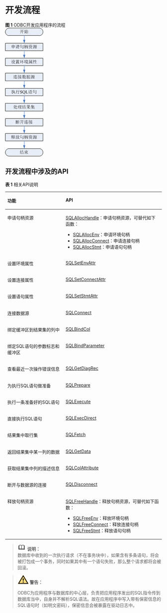 # 开发流程<a name="ZH-CN_TOPIC_0244721237"></a>

**图 1**  ODBC开发应用程序的流程<a name="zh-cn_topic_0237120409_zh-cn_topic_0059778957_fba9450765c4b4dc8b2809b91c8de76b3"></a>  
![](figures/ODBC开发应用程序的流程.png "ODBC开发应用程序的流程")

## 开发流程中涉及的API<a name="zh-cn_topic_0237120409_zh-cn_topic_0059778957_sc80403b34b784a2cbb2e52f9e00c3f7e"></a>

**表 1**  相关API说明

<a name="zh-cn_topic_0237120409_zh-cn_topic_0059778957_tc65ecd08370c4dc98898ce8ff83d394f"></a>
<table><thead align="left"><tr id="zh-cn_topic_0237120409_zh-cn_topic_0059778957_ra4bc7ab7d7a7493ea839a0e52ecf4825"><th class="cellrowborder" valign="top" width="37.2%" id="mcps1.2.3.1.1"><p id="zh-cn_topic_0237120409_zh-cn_topic_0059778957_a9bc9fcc9378a4be996a16e650d1d5bf9"><a name="zh-cn_topic_0237120409_zh-cn_topic_0059778957_a9bc9fcc9378a4be996a16e650d1d5bf9"></a><a name="zh-cn_topic_0237120409_zh-cn_topic_0059778957_a9bc9fcc9378a4be996a16e650d1d5bf9"></a><strong id="zh-cn_topic_0237120409_zh-cn_topic_0059778957_a2b60e1107ec14759972d891c2c5424dd"><a name="zh-cn_topic_0237120409_zh-cn_topic_0059778957_a2b60e1107ec14759972d891c2c5424dd"></a><a name="zh-cn_topic_0237120409_zh-cn_topic_0059778957_a2b60e1107ec14759972d891c2c5424dd"></a>功能</strong></p>
</th>
<th class="cellrowborder" valign="top" width="62.8%" id="mcps1.2.3.1.2"><p id="zh-cn_topic_0237120409_zh-cn_topic_0059778957_aa13d1096091a4bc1898f97cd790bdf27"><a name="zh-cn_topic_0237120409_zh-cn_topic_0059778957_aa13d1096091a4bc1898f97cd790bdf27"></a><a name="zh-cn_topic_0237120409_zh-cn_topic_0059778957_aa13d1096091a4bc1898f97cd790bdf27"></a><strong id="zh-cn_topic_0237120409_zh-cn_topic_0059778957_a16bae9c276314a118debccb05cc4734f"><a name="zh-cn_topic_0237120409_zh-cn_topic_0059778957_a16bae9c276314a118debccb05cc4734f"></a><a name="zh-cn_topic_0237120409_zh-cn_topic_0059778957_a16bae9c276314a118debccb05cc4734f"></a>API</strong></p>
</th>
</tr>
</thead>
<tbody><tr id="zh-cn_topic_0237120409_zh-cn_topic_0059778957_r6ff7b44edfc64cc69677920a5fd8a9af"><td class="cellrowborder" valign="top" width="37.2%" headers="mcps1.2.3.1.1 "><p id="zh-cn_topic_0237120409_zh-cn_topic_0059778957_a89b6ab630a8e43a7a9b99f82f0e1d141"><a name="zh-cn_topic_0237120409_zh-cn_topic_0059778957_a89b6ab630a8e43a7a9b99f82f0e1d141"></a><a name="zh-cn_topic_0237120409_zh-cn_topic_0059778957_a89b6ab630a8e43a7a9b99f82f0e1d141"></a>申请句柄资源</p>
</td>
<td class="cellrowborder" valign="top" width="62.8%" headers="mcps1.2.3.1.2 "><p id="zh-cn_topic_0237120409_zh-cn_topic_0059778957_a22aa3bfdad22487990dcb987291addf5"><a name="zh-cn_topic_0237120409_zh-cn_topic_0059778957_a22aa3bfdad22487990dcb987291addf5"></a><a name="zh-cn_topic_0237120409_zh-cn_topic_0059778957_a22aa3bfdad22487990dcb987291addf5"></a><a href="SQLAllocHandle.md">SQLAllocHandle</a>：申请句柄资源，可替代如下函数：</p>
<a name="zh-cn_topic_0237120409_zh-cn_topic_0059778957_u9a01eda0e47a4f5791a8febb1bb4d13d"></a><a name="zh-cn_topic_0237120409_zh-cn_topic_0059778957_u9a01eda0e47a4f5791a8febb1bb4d13d"></a><ul id="zh-cn_topic_0237120409_zh-cn_topic_0059778957_u9a01eda0e47a4f5791a8febb1bb4d13d"><li><a href="SQLAllocEnv.md">SQLAllocEnv</a>：申请环境句柄</li><li><a href="SQLAllocConnect.md">SQLAllocConnect</a>：申请连接句柄</li><li><a href="SQLAllocStmt.md">SQLAllocStmt</a>：申请语句句柄</li></ul>
</td>
</tr>
<tr id="zh-cn_topic_0237120409_zh-cn_topic_0059778957_reca69a78621d4b29bfdbb97fc83bb8d8"><td class="cellrowborder" valign="top" width="37.2%" headers="mcps1.2.3.1.1 "><p id="zh-cn_topic_0237120409_zh-cn_topic_0059778957_a71153a57e2a54a62967800f76ab2ffdb"><a name="zh-cn_topic_0237120409_zh-cn_topic_0059778957_a71153a57e2a54a62967800f76ab2ffdb"></a><a name="zh-cn_topic_0237120409_zh-cn_topic_0059778957_a71153a57e2a54a62967800f76ab2ffdb"></a>设置环境属性</p>
</td>
<td class="cellrowborder" valign="top" width="62.8%" headers="mcps1.2.3.1.2 "><p id="zh-cn_topic_0237120409_zh-cn_topic_0059778957_adc03933783fd442d940ef8f738043c9c"><a name="zh-cn_topic_0237120409_zh-cn_topic_0059778957_adc03933783fd442d940ef8f738043c9c"></a><a name="zh-cn_topic_0237120409_zh-cn_topic_0059778957_adc03933783fd442d940ef8f738043c9c"></a><a href="SQLSetEnvAttr.md">SQLSetEnvAttr</a></p>
</td>
</tr>
<tr id="zh-cn_topic_0237120409_zh-cn_topic_0059778957_r8a93f2fb0cf94874b2c487c93cf898c8"><td class="cellrowborder" valign="top" width="37.2%" headers="mcps1.2.3.1.1 "><p id="zh-cn_topic_0237120409_zh-cn_topic_0059778957_a9ff560be7477470a8e6db4e86b358ee2"><a name="zh-cn_topic_0237120409_zh-cn_topic_0059778957_a9ff560be7477470a8e6db4e86b358ee2"></a><a name="zh-cn_topic_0237120409_zh-cn_topic_0059778957_a9ff560be7477470a8e6db4e86b358ee2"></a>设置连接属性</p>
</td>
<td class="cellrowborder" valign="top" width="62.8%" headers="mcps1.2.3.1.2 "><p id="zh-cn_topic_0237120409_zh-cn_topic_0059778957_a9149ac8d2d234782ab15210ec0fadbb2"><a name="zh-cn_topic_0237120409_zh-cn_topic_0059778957_a9149ac8d2d234782ab15210ec0fadbb2"></a><a name="zh-cn_topic_0237120409_zh-cn_topic_0059778957_a9149ac8d2d234782ab15210ec0fadbb2"></a><a href="SQLSetConnectAttr.md">SQLSetConnectAttr</a></p>
</td>
</tr>
<tr id="zh-cn_topic_0237120409_zh-cn_topic_0059778957_r215312d81bd845ef9af783522d0a5d31"><td class="cellrowborder" valign="top" width="37.2%" headers="mcps1.2.3.1.1 "><p id="zh-cn_topic_0237120409_zh-cn_topic_0059778957_ac88c707a2d6143799f25be6b716fb858"><a name="zh-cn_topic_0237120409_zh-cn_topic_0059778957_ac88c707a2d6143799f25be6b716fb858"></a><a name="zh-cn_topic_0237120409_zh-cn_topic_0059778957_ac88c707a2d6143799f25be6b716fb858"></a>设置语句属性</p>
</td>
<td class="cellrowborder" valign="top" width="62.8%" headers="mcps1.2.3.1.2 "><p id="zh-cn_topic_0237120409_zh-cn_topic_0059778957_ad7a656048ff54f62b4a937bed290b7bf"><a name="zh-cn_topic_0237120409_zh-cn_topic_0059778957_ad7a656048ff54f62b4a937bed290b7bf"></a><a name="zh-cn_topic_0237120409_zh-cn_topic_0059778957_ad7a656048ff54f62b4a937bed290b7bf"></a><a href="SQLSetStmtAttr.md">SQLSetStmtAttr</a></p>
</td>
</tr>
<tr id="zh-cn_topic_0237120409_zh-cn_topic_0059778957_r6b385e2697d94978b0f72e9c319dfc62"><td class="cellrowborder" valign="top" width="37.2%" headers="mcps1.2.3.1.1 "><p id="zh-cn_topic_0237120409_zh-cn_topic_0059778957_a2cc92ac0c3ae4858887aab730cfdd932"><a name="zh-cn_topic_0237120409_zh-cn_topic_0059778957_a2cc92ac0c3ae4858887aab730cfdd932"></a><a name="zh-cn_topic_0237120409_zh-cn_topic_0059778957_a2cc92ac0c3ae4858887aab730cfdd932"></a>连接数据源</p>
</td>
<td class="cellrowborder" valign="top" width="62.8%" headers="mcps1.2.3.1.2 "><p id="zh-cn_topic_0237120409_zh-cn_topic_0059778957_aa2b32f6c2a5a48988f5d040f82eed0cc"><a name="zh-cn_topic_0237120409_zh-cn_topic_0059778957_aa2b32f6c2a5a48988f5d040f82eed0cc"></a><a name="zh-cn_topic_0237120409_zh-cn_topic_0059778957_aa2b32f6c2a5a48988f5d040f82eed0cc"></a><a href="SQLConnect.md">SQLConnect</a></p>
</td>
</tr>
<tr id="zh-cn_topic_0237120409_zh-cn_topic_0059778957_r74f5e5648cc545bd989724498fd61272"><td class="cellrowborder" valign="top" width="37.2%" headers="mcps1.2.3.1.1 "><p id="zh-cn_topic_0237120409_zh-cn_topic_0059778957_a3cf1845989e84bdc92c3771e110c1215"><a name="zh-cn_topic_0237120409_zh-cn_topic_0059778957_a3cf1845989e84bdc92c3771e110c1215"></a><a name="zh-cn_topic_0237120409_zh-cn_topic_0059778957_a3cf1845989e84bdc92c3771e110c1215"></a>绑定缓冲区到结果集的列中</p>
</td>
<td class="cellrowborder" valign="top" width="62.8%" headers="mcps1.2.3.1.2 "><p id="zh-cn_topic_0237120409_zh-cn_topic_0059778957_a4384362a96964ee3b0adc8edcb126a2c"><a name="zh-cn_topic_0237120409_zh-cn_topic_0059778957_a4384362a96964ee3b0adc8edcb126a2c"></a><a name="zh-cn_topic_0237120409_zh-cn_topic_0059778957_a4384362a96964ee3b0adc8edcb126a2c"></a><a href="SQLBindCol.md">SQLBindCol</a></p>
</td>
</tr>
<tr id="zh-cn_topic_0237120409_zh-cn_topic_0059778957_r2310b53cbeb44e5189d23d8cb4d54e93"><td class="cellrowborder" valign="top" width="37.2%" headers="mcps1.2.3.1.1 "><p id="zh-cn_topic_0237120409_zh-cn_topic_0059778957_a2943061494d3423dba0f342ecfc8cd7f"><a name="zh-cn_topic_0237120409_zh-cn_topic_0059778957_a2943061494d3423dba0f342ecfc8cd7f"></a><a name="zh-cn_topic_0237120409_zh-cn_topic_0059778957_a2943061494d3423dba0f342ecfc8cd7f"></a>绑定SQL语句的参数标志和缓冲区</p>
</td>
<td class="cellrowborder" valign="top" width="62.8%" headers="mcps1.2.3.1.2 "><p id="zh-cn_topic_0237120409_zh-cn_topic_0059778957_a58559300046d4360a5f06e9382438cca"><a name="zh-cn_topic_0237120409_zh-cn_topic_0059778957_a58559300046d4360a5f06e9382438cca"></a><a name="zh-cn_topic_0237120409_zh-cn_topic_0059778957_a58559300046d4360a5f06e9382438cca"></a><a href="SQLBindParameter.md">SQLBindParameter</a></p>
</td>
</tr>
<tr id="zh-cn_topic_0237120409_zh-cn_topic_0059778957_rb868d10c6c8049dda87a0655f29547a8"><td class="cellrowborder" valign="top" width="37.2%" headers="mcps1.2.3.1.1 "><p id="zh-cn_topic_0237120409_zh-cn_topic_0059778957_ae25811947b364a9a98ede10aa384381f"><a name="zh-cn_topic_0237120409_zh-cn_topic_0059778957_ae25811947b364a9a98ede10aa384381f"></a><a name="zh-cn_topic_0237120409_zh-cn_topic_0059778957_ae25811947b364a9a98ede10aa384381f"></a>查看最近一次操作错误信息</p>
</td>
<td class="cellrowborder" valign="top" width="62.8%" headers="mcps1.2.3.1.2 "><p id="zh-cn_topic_0237120409_zh-cn_topic_0059778957_aaf795aa8cb55493792a23e97d1572b3d"><a name="zh-cn_topic_0237120409_zh-cn_topic_0059778957_aaf795aa8cb55493792a23e97d1572b3d"></a><a name="zh-cn_topic_0237120409_zh-cn_topic_0059778957_aaf795aa8cb55493792a23e97d1572b3d"></a><a href="SQLGetDiagRec.md">SQLGetDiagRec</a></p>
</td>
</tr>
<tr id="zh-cn_topic_0237120409_zh-cn_topic_0059778957_r64f440bf6f134ca09eb319dce4445f92"><td class="cellrowborder" valign="top" width="37.2%" headers="mcps1.2.3.1.1 "><p id="zh-cn_topic_0237120409_zh-cn_topic_0059778957_a0952f23109004aacb7551e57f6fbc32b"><a name="zh-cn_topic_0237120409_zh-cn_topic_0059778957_a0952f23109004aacb7551e57f6fbc32b"></a><a name="zh-cn_topic_0237120409_zh-cn_topic_0059778957_a0952f23109004aacb7551e57f6fbc32b"></a>为执行SQL语句做准备</p>
</td>
<td class="cellrowborder" valign="top" width="62.8%" headers="mcps1.2.3.1.2 "><p id="zh-cn_topic_0237120409_zh-cn_topic_0059778957_a325549f5a69d4fa1b679d7c199c82f1f"><a name="zh-cn_topic_0237120409_zh-cn_topic_0059778957_a325549f5a69d4fa1b679d7c199c82f1f"></a><a name="zh-cn_topic_0237120409_zh-cn_topic_0059778957_a325549f5a69d4fa1b679d7c199c82f1f"></a><a href="SQLPrepare.md">SQLPrepare</a></p>
</td>
</tr>
<tr id="zh-cn_topic_0237120409_zh-cn_topic_0059778957_r86d122da7e6a45a98abd0d2c1ceeb611"><td class="cellrowborder" valign="top" width="37.2%" headers="mcps1.2.3.1.1 "><p id="zh-cn_topic_0237120409_zh-cn_topic_0059778957_aad10f1c0e2f94aaeb8b7b52dfa0f9e18"><a name="zh-cn_topic_0237120409_zh-cn_topic_0059778957_aad10f1c0e2f94aaeb8b7b52dfa0f9e18"></a><a name="zh-cn_topic_0237120409_zh-cn_topic_0059778957_aad10f1c0e2f94aaeb8b7b52dfa0f9e18"></a>执行一条准备好的SQL语句</p>
</td>
<td class="cellrowborder" valign="top" width="62.8%" headers="mcps1.2.3.1.2 "><p id="zh-cn_topic_0237120409_zh-cn_topic_0059778957_a3f2dfb885b34455bbd4728a55270d8fd"><a name="zh-cn_topic_0237120409_zh-cn_topic_0059778957_a3f2dfb885b34455bbd4728a55270d8fd"></a><a name="zh-cn_topic_0237120409_zh-cn_topic_0059778957_a3f2dfb885b34455bbd4728a55270d8fd"></a><a href="SQLExecute.md">SQLExecute</a></p>
</td>
</tr>
<tr id="zh-cn_topic_0237120409_zh-cn_topic_0059778957_r62d4c8e0f9d3431399af1211f6fb6ee2"><td class="cellrowborder" valign="top" width="37.2%" headers="mcps1.2.3.1.1 "><p id="zh-cn_topic_0237120409_zh-cn_topic_0059778957_a0ab152759aba4bdb994d6b302f4c370a"><a name="zh-cn_topic_0237120409_zh-cn_topic_0059778957_a0ab152759aba4bdb994d6b302f4c370a"></a><a name="zh-cn_topic_0237120409_zh-cn_topic_0059778957_a0ab152759aba4bdb994d6b302f4c370a"></a>直接执行SQL语句</p>
</td>
<td class="cellrowborder" valign="top" width="62.8%" headers="mcps1.2.3.1.2 "><p id="zh-cn_topic_0237120409_zh-cn_topic_0059778957_a771fbe05801443f0abfbca0d55fcc0f7"><a name="zh-cn_topic_0237120409_zh-cn_topic_0059778957_a771fbe05801443f0abfbca0d55fcc0f7"></a><a name="zh-cn_topic_0237120409_zh-cn_topic_0059778957_a771fbe05801443f0abfbca0d55fcc0f7"></a><a href="SQLExecDirect.md">SQLExecDirect</a></p>
</td>
</tr>
<tr id="zh-cn_topic_0237120409_zh-cn_topic_0059778957_r568da8c171a74a8e84f5f8c8c0979afc"><td class="cellrowborder" valign="top" width="37.2%" headers="mcps1.2.3.1.1 "><p id="zh-cn_topic_0237120409_zh-cn_topic_0059778957_a8e0c0ea376974ee880c269fc50af4bb4"><a name="zh-cn_topic_0237120409_zh-cn_topic_0059778957_a8e0c0ea376974ee880c269fc50af4bb4"></a><a name="zh-cn_topic_0237120409_zh-cn_topic_0059778957_a8e0c0ea376974ee880c269fc50af4bb4"></a>结果集中取行集</p>
</td>
<td class="cellrowborder" valign="top" width="62.8%" headers="mcps1.2.3.1.2 "><p id="zh-cn_topic_0237120409_zh-cn_topic_0059778957_a8982354bec80401ba7ca98dc98b5bc9c"><a name="zh-cn_topic_0237120409_zh-cn_topic_0059778957_a8982354bec80401ba7ca98dc98b5bc9c"></a><a name="zh-cn_topic_0237120409_zh-cn_topic_0059778957_a8982354bec80401ba7ca98dc98b5bc9c"></a><a href="SQLFetch.md">SQLFetch</a></p>
</td>
</tr>
<tr id="zh-cn_topic_0237120409_zh-cn_topic_0059778957_r38d974abf84e450ca7f96100e8a6a077"><td class="cellrowborder" valign="top" width="37.2%" headers="mcps1.2.3.1.1 "><p id="zh-cn_topic_0237120409_zh-cn_topic_0059778957_a39b80352f28e42d7a863c2d851a0ef96"><a name="zh-cn_topic_0237120409_zh-cn_topic_0059778957_a39b80352f28e42d7a863c2d851a0ef96"></a><a name="zh-cn_topic_0237120409_zh-cn_topic_0059778957_a39b80352f28e42d7a863c2d851a0ef96"></a>返回结果集中某一列的数据</p>
</td>
<td class="cellrowborder" valign="top" width="62.8%" headers="mcps1.2.3.1.2 "><p id="zh-cn_topic_0237120409_zh-cn_topic_0059778957_adc590a510e3e464995ed03abd4652d57"><a name="zh-cn_topic_0237120409_zh-cn_topic_0059778957_adc590a510e3e464995ed03abd4652d57"></a><a name="zh-cn_topic_0237120409_zh-cn_topic_0059778957_adc590a510e3e464995ed03abd4652d57"></a><a href="SQLGetData.md">SQLGetData</a></p>
</td>
</tr>
<tr id="zh-cn_topic_0237120409_zh-cn_topic_0059778957_r91f9e273dc364f31b8661698941c8f92"><td class="cellrowborder" valign="top" width="37.2%" headers="mcps1.2.3.1.1 "><p id="zh-cn_topic_0237120409_zh-cn_topic_0059778957_a0de4032a25174dfb9fc2b5cc89f75884"><a name="zh-cn_topic_0237120409_zh-cn_topic_0059778957_a0de4032a25174dfb9fc2b5cc89f75884"></a><a name="zh-cn_topic_0237120409_zh-cn_topic_0059778957_a0de4032a25174dfb9fc2b5cc89f75884"></a>获取结果集中列的描述信息</p>
</td>
<td class="cellrowborder" valign="top" width="62.8%" headers="mcps1.2.3.1.2 "><p id="zh-cn_topic_0237120409_zh-cn_topic_0059778957_a1540fa94e3da4d2295eb9217a9485b8a"><a name="zh-cn_topic_0237120409_zh-cn_topic_0059778957_a1540fa94e3da4d2295eb9217a9485b8a"></a><a name="zh-cn_topic_0237120409_zh-cn_topic_0059778957_a1540fa94e3da4d2295eb9217a9485b8a"></a><a href="SQLColAttribute.md">SQLColAttribute</a></p>
</td>
</tr>
<tr id="zh-cn_topic_0237120409_zh-cn_topic_0059778957_re2de0c9ab1fd476dad5108b6e9a8e21c"><td class="cellrowborder" valign="top" width="37.2%" headers="mcps1.2.3.1.1 "><p id="zh-cn_topic_0237120409_zh-cn_topic_0059778957_a3ec6b29786bb4c3288ccc1168c8e05bc"><a name="zh-cn_topic_0237120409_zh-cn_topic_0059778957_a3ec6b29786bb4c3288ccc1168c8e05bc"></a><a name="zh-cn_topic_0237120409_zh-cn_topic_0059778957_a3ec6b29786bb4c3288ccc1168c8e05bc"></a>断开与数据源的连接</p>
</td>
<td class="cellrowborder" valign="top" width="62.8%" headers="mcps1.2.3.1.2 "><p id="zh-cn_topic_0237120409_zh-cn_topic_0059778957_afae1b8a0efc24d24aae152baa2a268b3"><a name="zh-cn_topic_0237120409_zh-cn_topic_0059778957_afae1b8a0efc24d24aae152baa2a268b3"></a><a name="zh-cn_topic_0237120409_zh-cn_topic_0059778957_afae1b8a0efc24d24aae152baa2a268b3"></a><a href="SQLDisconnect.md">SQLDisconnect</a></p>
</td>
</tr>
<tr id="zh-cn_topic_0237120409_zh-cn_topic_0059778957_r2f6f79089ce944fc96e3c5299ab3529d"><td class="cellrowborder" valign="top" width="37.2%" headers="mcps1.2.3.1.1 "><p id="zh-cn_topic_0237120409_zh-cn_topic_0059778957_ad626bbb92c2e47b7a8298cc241bc8ca1"><a name="zh-cn_topic_0237120409_zh-cn_topic_0059778957_ad626bbb92c2e47b7a8298cc241bc8ca1"></a><a name="zh-cn_topic_0237120409_zh-cn_topic_0059778957_ad626bbb92c2e47b7a8298cc241bc8ca1"></a>释放句柄资源</p>
</td>
<td class="cellrowborder" valign="top" width="62.8%" headers="mcps1.2.3.1.2 "><p id="zh-cn_topic_0237120409_zh-cn_topic_0059778957_a88cf908ab37b41b89535dd24e4828401"><a name="zh-cn_topic_0237120409_zh-cn_topic_0059778957_a88cf908ab37b41b89535dd24e4828401"></a><a name="zh-cn_topic_0237120409_zh-cn_topic_0059778957_a88cf908ab37b41b89535dd24e4828401"></a><a href="SQLFreeHandle.md">SQLFreeHandle</a>：释放句柄资源，可替代如下函数：</p>
<a name="zh-cn_topic_0237120409_zh-cn_topic_0059778957_u912c46b1932d4d4b8b4136bd8317d0b5"></a><a name="zh-cn_topic_0237120409_zh-cn_topic_0059778957_u912c46b1932d4d4b8b4136bd8317d0b5"></a><ul id="zh-cn_topic_0237120409_zh-cn_topic_0059778957_u912c46b1932d4d4b8b4136bd8317d0b5"><li><a href="SQLFreeEnv.md">SQLFreeEnv</a>：释放环境句柄</li><li><a href="SQLFreeConnect.md">SQLFreeConnect</a>：释放连接句柄</li><li><a href="SQLFreeStmt.md">SQLFreeStmt</a>：释放语句句柄</li></ul>
</td>
</tr>
</tbody>
</table>

>![](public_sys-resources/icon-note.png) **说明：**   
>数据库中收到的一次执行请求（不在事务块中），如果含有多条语句，将会被打包成一个事务，同时如果其中有一个语句失败，那么整个请求都将会被回滚。  

> <img src="public_sys-resources/icon-danger.png"> **警告：**   
>
> ODBC为应用程序与数据库的中心层，负责把应用程序发出的SQL指令传到数据库当中，自身并不解析SQL语法。故在应用程序中写入带有保密信息的SQL语句时（如明文密码），保密信息会被暴露在驱动日志中。

